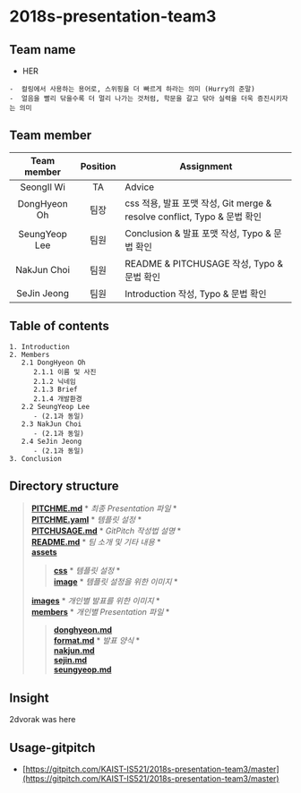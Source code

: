 # 2018s-presentation-team3

## Team name

 - HER
 ```
 -  컬링에서 사용하는 용어로, 스위핑을 더 빠르게 하라는 의미 (Hurry의 준말)
 -  얼음을 빨리 닦을수록 더 멀리 나가는 것처럼, 학문을 갈고 닦아 실력을 더욱 증진시키자는 의미
 ```

## Team member

| Team member     | Position | Assignment |
|:-----------------:|:----------:|------------|
|  SeongIl Wi     |    TA    |   Advice   |
|  DongHyeon Oh   |   팀장   | css 적용, 발표 포맷 작성, Git merge & resolve conflict, Typo & 문법 확인|
|  SeungYeop Lee  |   팀원   | Conclusion & 발표 포맷 작성, Typo & 문법 확인|
|  NakJun Choi    |   팀원   | README & PITCHUSAGE 작성, Typo & 문법 확인 |
|  SeJin Jeong    |   팀원   | Introduction 작성, Typo & 문법 확인 |

## Table of contents

```
1. Introduction
2. Members
   2.1 DongHyeon Oh
      2.1.1 이름 및 사진
      2.1.2 닉네임
      2.1.3 Brief
      2.1.4 개발환경 
   2.2 SeungYeop Lee 
      - (2.1과 동일)
   2.3 NakJun Choi
      - (2.1과 동일)
   2.4 SeJin Jeong
      - (2.1과 동일)
3. Conclusion
```

## Directory structure

> [__PITCHME.md__](https://github.com/KAIST-IS521/2018s-presentation-team3/blob/master/PITCHME.md) * *최종 Presentation 파일* *  
> [__PITCHME.yaml__](https://github.com/KAIST-IS521/2018s-presentation-team3/blob/master/PITCHME.yaml) * *템플릿 설정* *  
> [__PITCHUSAGE.md__](https://github.com/KAIST-IS521/2018s-presentation-team3/blob/master/PITCHUSAGE.md) * *GitPitch 작성법 설명* *  
> [__README.md__](https://github.com/KAIST-IS521/2018s-presentation-team3/blob/master/README.md) * *팀 소개 및 기타 내용* *  
> [__assets__](https://github.com/KAIST-IS521/2018s-presentation-team3/tree/master/assets)
>> [__css__](https://github.com/KAIST-IS521/2018s-presentation-team3/tree/master/assets/css) * *템플릿 설정* *  
>> [__image__](https://github.com/KAIST-IS521/2018s-presentation-team3/tree/master/assets/image) * *템플릿 설정을 위한 이미지* *  
>  
> [__images__](https://github.com/KAIST-IS521/2018s-presentation-team3/tree/master/images) * *개인별 발표를 위한 이미지* *  
> [__members__](https://github.com/KAIST-IS521/2018s-presentation-team3/tree/master/members) * *개인별 Presentation 파일* *  
>> [__donghyeon.md__](https://github.com/KAIST-IS521/2018s-presentation-team3/blob/master/members/donghyeon.md)  
>> [__format.md__](https://github.com/KAIST-IS521/2018s-presentation-team3/blob/master/members/format.md) * *발표 양식* *  
>> [__nakjun.md__](https://github.com/KAIST-IS521/2018s-presentation-team3/blob/master/members/nakjun.md)  
>> [__sejin.md__](https://github.com/KAIST-IS521/2018s-presentation-team3/blob/master/members/sejin.md)  
>> [__seungyeop.md__](https://github.com/KAIST-IS521/2018s-presentation-team3/blob/master/members/seungyeop.md)


## Insight

2dvorak was here

## Usage-gitpitch

 - [https://gitpitch.com/KAIST-IS521/2018s-presentation-team3/master](https://gitpitch.com/KAIST-IS521/2018s-presentation-team3/master)
